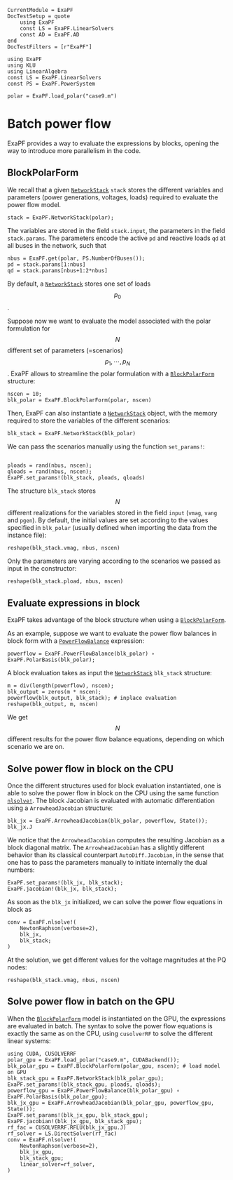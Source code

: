 ```@meta
CurrentModule = ExaPF
DocTestSetup = quote
    using ExaPF
    const LS = ExaPF.LinearSolvers
    const AD = ExaPF.AD
end
DocTestFilters = [r"ExaPF"]
```

```@setup batch_pf
using ExaPF
using KLU
using LinearAlgebra
const LS = ExaPF.LinearSolvers
const PS = ExaPF.PowerSystem

polar = ExaPF.load_polar("case9.m")
```


# Batch power flow

ExaPF provides a way to evaluate the expressions by blocks,
opening the way to introduce more parallelism in the code.

## BlockPolarForm

We recall that a given [`NetworkStack`](@ref) `stack` stores the different
variables and parameters (power generations, voltages, loads) required to
evaluate the power flow model.
```@example batch_pf
stack = ExaPF.NetworkStack(polar);

```
The variables are stored in the field `stack.input`, the parameters
in the field `stack.params`. The parameters encode the active `pd` and
reactive loads `qd` at all buses in the network, such that
```@example batch_pf
nbus = ExaPF.get(polar, PS.NumberOfBuses());
pd = stack.params[1:nbus]
qd = stack.params[nbus+1:2*nbus]

```
By default, a [`NetworkStack`](@ref) stores one set of loads $$p_0$$.

Suppose now we want to evaluate the model associated with the polar
formulation for $$N$$ different set of parameters (=scenarios) $$p_1, \cdots, p_N$$.
ExaPF allows to streamline the polar formulation with a [`BlockPolarForm`](@ref)
structure:
```@example batch_pf
nscen = 10;
blk_polar = ExaPF.BlockPolarForm(polar, nscen)

```
Then, ExaPF can also instantiate a [`NetworkStack`](@ref)
object, with the memory required to store the variables of
the different scenarios:
```@example batch_pf
blk_stack = ExaPF.NetworkStack(blk_polar)

```
We can pass the scenarios manually using the function
`set_params!`:
```@example batch_pf

ploads = rand(nbus, nscen);
qloads = rand(nbus, nscen);
ExaPF.set_params!(blk_stack, ploads, qloads)

```
The structure `blk_stack` stores
$$N$$ different realizations for the variables stored in the field `input`
(`vmag`, `vang` and `pgen`).
By default, the initial values are set according to the values
specified in `blk_polar` (usually defined when importing the data from the instance file):
```@example batch_pf
reshape(blk_stack.vmag, nbus, nscen)
```
Only the parameters are varying according to the scenarios we passed as input
in the constructor:
```@example batch_pf
reshape(blk_stack.pload, nbus, nscen)
```


## Evaluate expressions in block

ExaPF takes advantage of the block structure when using a [`BlockPolarForm`](@ref).

As an example, suppose we want to evaluate the power flow
balances in block form with a [`PowerFlowBalance`](@ref) expression:
```@example batch_pf
powerflow = ExaPF.PowerFlowBalance(blk_polar) ∘ ExaPF.PolarBasis(blk_polar);

```
A block evaluation takes as input the [`NetworkStack`](@ref) `blk_stack` structure:
```@example batch_pf
m = div(length(powerflow), nscen);
blk_output = zeros(m * nscen);
powerflow(blk_output, blk_stack); # inplace evaluation
reshape(blk_output, m, nscen)

```
We get $$N$$ different results for the power flow balance equations,
depending on which scenario we are on.


## Solve power flow in block on the CPU
Once the different structures used for block evaluation instantiated,
one is able to solve the power flow in block on the CPU using
the same function [`nlsolve!`](@ref). The block Jacobian is evaluated
with automatic differentiation using a `ArrowheadJacobian` structure:
```@example batch_pf
blk_jx = ExaPF.ArrowheadJacobian(blk_polar, powerflow, State());
blk_jx.J
```
We notice that the `ArrowheadJacobian` computes the resulting Jacobian
as a block diagonal matrix. The `ArrowheadJacobian` has a slightly
different behavior than its classical counterpart `AutoDiff.Jacobian`,
in the sense that one has to pass the parameters manually to initiate internally the
dual numbers:
```@example batch_pf
ExaPF.set_params!(blk_jx, blk_stack);
ExaPF.jacobian!(blk_jx, blk_stack);

```
As soon as the `blk_jx` initialized, we can solve the power flow
equations in block as
```@example batch_pf
conv = ExaPF.nlsolve!(
    NewtonRaphson(verbose=2),
    blk_jx,
    blk_stack;
)
```
At the solution, we get different values for the voltage magnitudes
at the PQ nodes:
```@example batch_pf
reshape(blk_stack.vmag, nbus, nscen)
```

## Solve power flow in batch on the GPU

When the [`BlockPolarForm`](@ref) model is instantiated on the GPU,
the expressions are evaluated in batch.
The syntax to solve the power flow equations is exactly the same as on the
CPU, using `cusolverRF` to solve the different linear systems:
```@example batch_pf
using CUDA, CUSOLVERRF
polar_gpu = ExaPF.load_polar("case9.m", CUDABackend());
blk_polar_gpu = ExaPF.BlockPolarForm(polar_gpu, nscen); # load model on GPU
blk_stack_gpu = ExaPF.NetworkStack(blk_polar_gpu);
ExaPF.set_params!(blk_stack_gpu, ploads, qloads);
powerflow_gpu = ExaPF.PowerFlowBalance(blk_polar_gpu) ∘ ExaPF.PolarBasis(blk_polar_gpu);
blk_jx_gpu = ExaPF.ArrowheadJacobian(blk_polar_gpu, powerflow_gpu, State());
ExaPF.set_params!(blk_jx_gpu, blk_stack_gpu);
ExaPF.jacobian!(blk_jx_gpu, blk_stack_gpu);
rf_fac = CUSOLVERRF.RFLU(blk_jx_gpu.J)
rf_solver = LS.DirectSolver(rf_fac)
conv = ExaPF.nlsolve!(
    NewtonRaphson(verbose=2),
    blk_jx_gpu,
    blk_stack_gpu;
    linear_solver=rf_solver,
)

```
